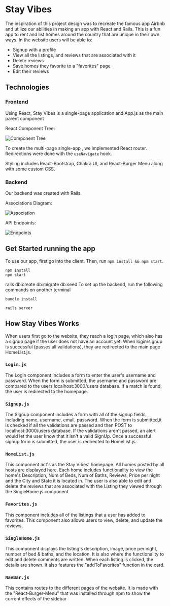 # Stay Vibes

The inspiration of this project design was to recreate the famous app Airbnb and utilize our abilities in making an app with React and Rails. This is a fun app to rent and list homes around the country that are unique in their own ways. In the website users will be able to:
* Signup with a profile
* View all the listings, and reviews that are associated with it
* Delete reviews
* Save homes they favorite to a "favorites" page
* Edit their reviews

## Technologies

### Frontend

Using React, Stay Vibes is a single-page application and App.js as the main parent component

React Component Tree:

![Component Tree](client/src/components/images/reacttree.PNG)

To create the multi-page single-app , we implemented React router.  Redirections were done with the ```useNavigate``` hook.

Styling includes React-Bootstrap, Chakra UI, and React-Burger Menu along with some custom CSS.

### Backend

Our backend was created with Rails.   

Associations Diagram:

![Association](client/src/components/images/associations.png)

API Endpoints:


![Endpoints](client/src/components/images/Endpoints.PNG)


## Get Started running the app

To use our app, first go into the client.  Then, run ```npm install && npm start```.

```
npm install
npm start
```



rails db:create db:migrate db:seed 
To set up the backend, run the following commands on another terminal
```
bundle install
```

```
rails server
```

## How Stay Vibes Works

When users first go to the website, they reach a login page, which also has a signup page if the user does not have an account yet. When login/signup is successful (passes all validations), they are redirected to the main page HomeList.js.  

### ```Login.js```

The Login component includes a form to enter the user's username and password.  When the form is submitted, the username and password are compared to the users localhost:3000/users database.  If a match is found, the user is redirected to the homepage.

### ```Signup.js```

The Signup component includes a form with all of the signup fields, including name, username, email, password.  When the form is submitted,it is checked if all the validations are passed and then POST to localhost:3000/users database.  If the validations aren't passed, an alert would let the user know that it isn't a valid SignUp.  Once a successful signup form is submitted, the user is redirected to HomeList.js.

### ```HomeList.js```

This component act's as the Stay Vibes' homepage.  All homes posted by all hosts are displayed here.  Each home includes functionality to view the home's Description, Num of Beds, Num of Baths, Reviews, Price per night and the City and State it is located in. The user is also able to edit and delete the reviews that are associated with the Listing they viewed through the SingleHome.js component
### ```Favorites.js```

This component includes all of the listings that a user has added to favorites.  This component also allows users to view, delete, and update the reviews,


### ```SingleHome.js```

This component displays the listing's description, image, price per night, number of bed & baths, and the location. It is also where the functionality to edit and delete comments are written.  When each listing is clicked, the details are shown.  It also features the "addToFavorites" function in the card.


### ```NavBar.js```

This contains routes to the different pages of the website. It is made with the "React-Burger-Menu" that was installed through npm to show the current effects of the sidebar

